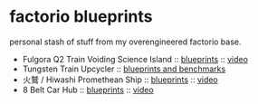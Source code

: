 # factorio blueprints

personal stash of stuff from my overengineered factorio base.

- Fulgora Q2 Train Voiding Science Island :: [blueprints](https://github.com/clux/blueprints/tree/main/fulgora) :: [video](https://www.youtube.com/watch?v=NC3HJzfywt4)
- Tungsten Train Upcycler :: [blueprints and benchmarks](./tungsten-train-upcycler#setup)
- 火鷲 / Hiwashi Promethean Ship :: [blueprints](https://github.com/clux/blueprints/tree/main/promethean) :: [video](https://www.youtube.com/watch?v=NU-C7koOvI8)
- 8 Belt Car Hub :: [blueprints](https://github.com/clux/blueprints/tree/main/hub) :: [video](https://www.youtube.com/watch?v=xeGZn7eqvY4)
